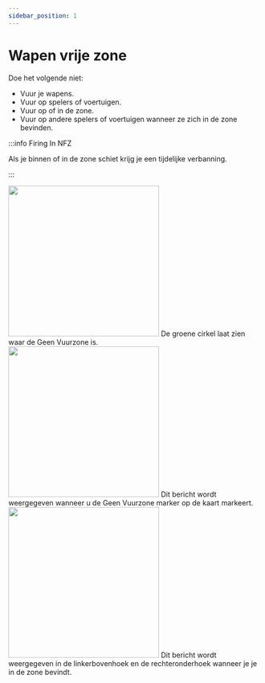 ```yaml
---
sidebar_position: 1
---
```


# Wapen vrije zone

Doe het volgende niet:
- Vuur je wapens.
- Vuur op spelers of voertuigen.
- Vuur op of in de zone.
- Vuur op andere spelers of voertuigen wanneer ze zich in de zone bevinden.

:::info Firing In NFZ

Als je binnen of in de zone schiet krijg je een tijdelijke verbanning.

:::  

  <div class="flex-vcenter mb-1">
    <img src="/img/nfz/nfzmapzone.png" width="300px"/>
    De groene cirkel laat zien waar de Geen Vuurzone is.
  </div>

  <div class="flex-vcenter mb-1">
    <img src="/img/nfz/nfzmappopup.png" width="300px"/>
    Dit bericht wordt weergegeven wanneer u de Geen Vuurzone marker op de kaart markeert.
  </div>

  <div class="flex-vcenter">
    <img src="/img/nfz/nfzmsgpopup.png" width="300px"/>
    Dit bericht wordt weergegeven in de linkerbovenhoek en de rechteronderhoek wanneer je je in de zone bevindt.
  </div>

